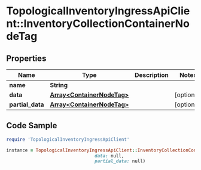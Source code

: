 # TopologicalInventoryIngressApiClient::InventoryCollectionContainerNodeTag

## Properties

Name | Type | Description | Notes
------------ | ------------- | ------------- | -------------
**name** | **String** |  | 
**data** | [**Array&lt;ContainerNodeTag&gt;**](ContainerNodeTag.md) |  | [optional] 
**partial_data** | [**Array&lt;ContainerNodeTag&gt;**](ContainerNodeTag.md) |  | [optional] 

## Code Sample

```ruby
require 'TopologicalInventoryIngressApiClient'

instance = TopologicalInventoryIngressApiClient::InventoryCollectionContainerNodeTag.new(name: null,
                                 data: null,
                                 partial_data: null)
```


